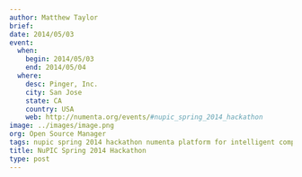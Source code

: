 ```yaml
---
author: Matthew Taylor
brief:
date: 2014/05/03
event:
  when:
    begin: 2014/05/03
    end: 2014/05/04
  where:
    desc: Pinger, Inc.
    city: San Jose
    state: CA
    country: USA
    web: http://numenta.org/events/#nupic_spring_2014_hackathon
image: ../images/image.png
org: Open Source Manager
tags: nupic spring 2014 hackathon numenta platform for intelligent computing open source
title: NuPIC Spring 2014 Hackathon
type: post
---
```

